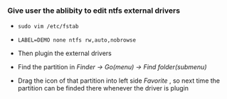 ### Give user the ablibity to edit ntfs external drivers

* `sudo vim /etc/fstab`

* `LABEL=DEMO none ntfs rw,auto,nobrowse`

*  Then plugin the external drivers

*  Find the partition in *Finder -> Go(menu) -> Find folder(submenu)* 

*  Drag the icon of that partition into left side *Favorite* , so next time the partition can be finded there whenever the driver is plugin
